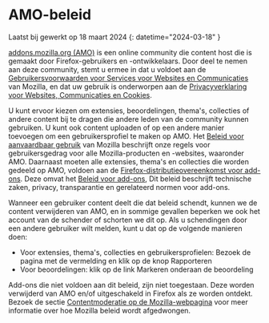 # AMO-beleid

Laatst bij gewerkt op 18 maart 2024
{: datetime="2024-03-18" }

[addons.mozilla.org (AMO)](https://addons.mozilla.org/) is een online community die content host die is gemaakt door Firefox-gebruikers en -ontwikkelaars. Door deel te nemen aan deze community, stemt u ermee in dat u voldoet aan de [Gebruikersvoorwaarden voor Services voor Websites en Communicaties](https://www.mozilla.org/about/legal/terms/mozilla/) van Mozilla, en dat uw gebruik is onderworpen aan de [Privacyverklaring voor Websites, Communicaties en Cookies](https://www.mozilla.org/privacy/websites/).

U kunt ervoor kiezen om extensies, beoordelingen, thema's, collecties of andere content bij te dragen die andere leden van de community kunnen gebruiken. U kunt ook content uploaden of op een andere manier toevoegen om een gebruikersprofiel te maken op AMO. Het [Beleid voor aanvaardbaar gebruik](https://www.mozilla.org/about/legal/acceptable-use/) van Mozilla beschrijft onze regels voor gebruikersgedrag voor alle Mozilla-producten en -websites, waaronder AMO. Daarnaast moeten alle extensies, thema's en collecties die worden gedeeld op AMO, voldoen aan de [Firefox-distributieovereenkomst voor add-ons](https://extensionworkshop.com/documentation/publish/firefox-add-on-distribution-agreement/). Deze omvat het [Beleid voor add-ons](https://extensionworkshop.com/documentation/publish/add-on-policies/), Dit beleid beschrijft technische zaken, privacy, transparantie en gerelateerd normen voor add-ons.

Wanneer een gebruiker content deelt die dat beleid schendt, kunnen we de content verwijderen van AMO, en in sommige gevallen beperken we ook het account van de schender of schorten we dit op. Als u schendingen door een andere gebruiker wilt melden, kunt u dat op de volgende manieren doen:

- Voor extensies, thema's, collecties en gebruikersprofielen: Bezoek de pagina met de vermelding en klik op de knop Rapporteren
- Voor beoordelingen: klik op de link Markeren onderaan de beoordeling

Add-ons die niet voldoen aan dit beleid, zijn niet toegestaan. Deze worden verwijderd van AMO en/of uitgeschakeld in Firefox als ze worden ontdekt. Bezoek de sectie [Contentmoderatie op de Mozilla-webpagina](https://www.mozilla.org/about/legal/content-moderation) voor meer informatie over hoe Mozilla beleid wordt afgedwongen.
